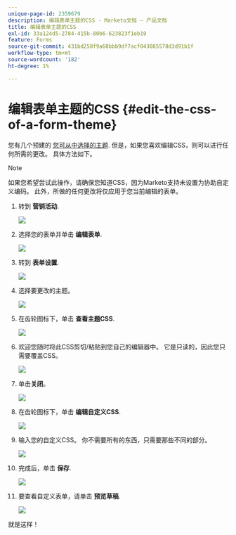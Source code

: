 ```yaml
---
unique-page-id: 2359679
description: 编辑表单主题的CSS - Marketo文档 — 产品文档
title: 编辑表单主题的CSS
exl-id: 33a124d5-2784-415b-80b6-623823f1eb19
feature: Forms
source-git-commit: 431bd258f9a68bbb9df7acf043085578d3d91b1f
workflow-type: tm+mt
source-wordcount: '182'
ht-degree: 1%

---
```


# 编辑表单主题的CSS {#edit-the-css-of-a-form-theme}

您有几个预建的 [您可从中选择的主题](/help/marketo/product-docs/demand-generation/forms/creating-a-form/select-a-form-theme.md). 但是，如果您喜欢编辑CSS，则可以进行任何所需的更改。 具体方法如下。

>[!NOTE]
>
>如果您希望尝试此操作，请确保您知道CSS，因为Marketo支持未设置为协助自定义编码。 此外，所做的任何更改将仅应用于您当前编辑的表单。

1. 转到 **营销活动**.

   ![](assets/login-marketing-activities-5.png)

1. 选择您的表单并单击 **编辑表单**.

   ![](assets/image2014-9-15-14-3a37-3a7.png)

1. 转到 **表单设置**.

   ![](assets/image2014-9-15-14-3a37-3a42.png)

1. 选择要更改的主题。

   ![](assets/image2014-9-15-14-3a37-3a54.png)

1. 在齿轮图标下，单击 **查看主题CSS**.

   ![](assets/image2014-9-15-14-3a38-3a18.png)

1. 欢迎您随时将此CSS剪切/粘贴到您自己的编辑器中。 它是只读的，因此您只需要覆盖CSS。

   ![](assets/image2014-9-15-14-3a38-3a29.png)

1. 单击&#x200B;**关闭**。

   ![](assets/image2014-9-15-14-3a38-3a46.png)

1. 在齿轮图标下，单击 **编辑自定义CSS**.

   ![](assets/image2014-9-15-14-3a39-3a5.png)

1. 输入您的自定义CSS。 你不需要所有的东西，只需要那些不同的部分。

   ![](assets/image2014-9-15-14-3a39-3a21.png)

1. 完成后，单击 **保存**.

   ![](assets/image2014-9-15-14-3a39-3a30.png)

1. 要查看自定义表单，请单击 **预览草稿**.

   ![](assets/image2014-9-15-14-3a39-3a50.png)

就是这样！

